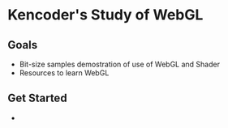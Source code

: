 # Kencoder's Study of WebGL 

## Goals
- Bit-size samples demostration of use of WebGL and Shader 
- Resources to learn WebGL 


## Get Started 
- 